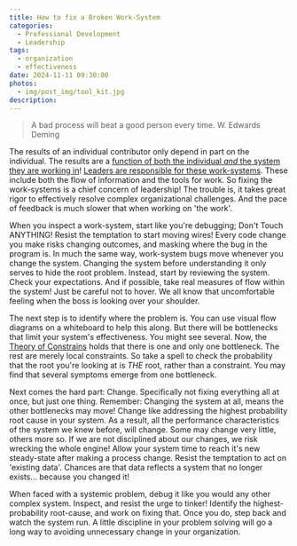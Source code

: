```yaml
---
title: How to fix a Broken Work-System
categories:
  - Professional Development
  - Leadership
tags:
  - organization
  - effectiveness
date: 2024-11-11 09:30:00
photos: 
  - img/post_img/tool_kit.jpg
description: 
---
```

> A bad process will beat a good person every time. 
> W. Edwards Deming

The results of an individual contributor only depend in part on the individual. The results are a [function of both the individual _and_ the system they are working in](/2024/10/21/performance-function-individual-system)! [Leaders are responsible for these work-systems](https://itrevolution.com/articles/the-three-mechanisms-to-wire-the-winning-organization/). These include both the flow of information and the tools for work. So fixing the work-systems is a chief concern of leadership! The trouble is, it takes great rigor to effectively resolve complex organizational challenges. And the pace of feedback is much slower that when working on 'the work'.

When you inspect a work-system, start like you're debugging; Don't Touch ANYTHING! Resist the temptation to start moving wires! Every code change you make risks changing outcomes, and masking where the bug in the program is. In much the same way, work-system bugs move whenever you change the system. Changing the system before understanding it only serves to hide the root problem. Instead, start by reviewing the system. Check your expectations. And if possible, take real measures of flow within the system! Just be careful not to hover. We all know that uncomfortable feeling when the boss is looking over your shoulder.

The next step is to identify where the problem is. You can use visual flow diagrams on a whiteboard to help this along. But there will be bottlenecks that limit your system's effectiveness. You might see several. Now, the [Theory of Constrains](https://en.wikipedia.org/wiki/Theory_of_constraints) holds that there is one and only one bottleneck. The rest are merely local constraints. So take a spell to check the probability that the root you're looking at is _THE_ root, rather than a constraint. You may find that several symptoms emerge from one bottleneck.

Next comes the hard part: Change. Specifically not fixing everything all at once, but just one thing. Remember: Changing the system at all, means the other bottlenecks may move! Change like addressing the highest probability root cause in your system. As a result, all the performance characteristics of the system we knew before, will change. Some may change very little, others more so. If we are not disciplined about our changes, we risk wrecking the whole engine! Allow your system time to reach it's new steady-state after making a process change. Resist the temptation to act on 'existing data'. Chances are that data reflects a system that no longer exists... because you changed it!

When faced with a systemic problem, debug it like you would any other complex system. Inspect, and resist the urge to tinker! Identify the highest-probability root-cause, and work on fixing that. Once you do, step back and watch the system run. A little discipline in your problem solving will go a long way to avoiding unnecessary change in your organization.
